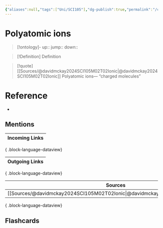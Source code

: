 ```yaml
---
{"aliases":null,"tags":["Uni/SCI105"],"dg-publish":true,"permalink":"/cards/polyatomic-ions/","dgPassFrontmatter":true}
---
```


# Polyatomic ions

> [!ontology]-
> up:: 
> jump:: 
> down:: 

> [!Definition] Definition
> 

> [!quote] [[Sources/@davidmckay2024SCI105M02T02Ionic\|@davidmckay2024SCI105M02T02Ionic]]
> Polyatomic ions— “charged molecules”

# Reference
- 

## Mentions
| Incoming Links |
| -------------- |

{ .block-language-dataview}

| Outgoing Links |
| -------------- |

{ .block-language-dataview}

| Sources                                                                           |
| --------------------------------------------------------------------------------- |
| [[Sources/@davidmckay2024SCI105M02T02Ionic\|@davidmckay2024SCI105M02T02Ionic]] |

{ .block-language-dataview}

## Flashcards 
